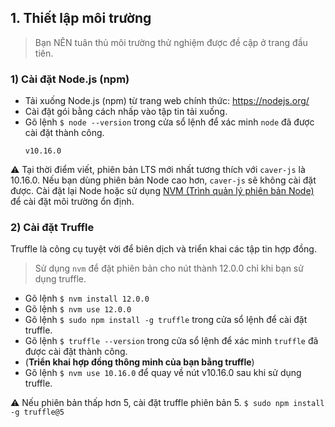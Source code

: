 ## 1. Thiết lập môi trường <a id="1-environment-setup"></a>

> Bạn NÊN tuân thủ môi trường thử nghiệm được đề cập ở trang đầu tiên.

### 1) Cài đặt Node.js (npm) <a id="1-install-node-js-npm"></a>

- Tải xuống Node.js (npm) từ trang web chính thức: https://nodejs.org/
- Cài đặt gói bằng cách nhấp vào tập tin tải xuống.
- Gõ lệnh `$ node --version` trong cửa sổ lệnh để xác minh `node` đã được cài đặt thành công.
    ```
    v10.16.0
    ```

&#9888; Tại thời điểm viết, phiên bản LTS mới nhất tương thích với `caver-js` là 10.16.0. Nếu bạn dùng phiên bản Node cao hơn, `caver-js` sẽ không cài đặt được. Cài đặt lại Node hoặc sử dụng [NVM (Trình quản lý phiên bản Node)](https://github.com/nvm-sh/nvm) để cài đặt môi trường ổn định.

### 2) Cài đặt Truffle <a id="2-install-truffle"></a>
Truffle là công cụ tuyệt vời để biên dịch và triển khai các tập tin hợp đồng.

> Sử dụng `nvm` để đặt phiên bản cho nút thành 12.0.0 chỉ khi bạn sử dụng truffle.

- Gõ lệnh `$ nvm install 12.0.0`
- Gõ lệnh `$ nvm use 12.0.0`
- Gõ lệnh `$ sudo npm install -g truffle` trong cửa sổ lệnh để cài đặt truffle.
- Gõ lệnh `$ truffle --version` trong cửa sổ lệnh để xác minh `truffle` đã được cài đặt thành công.
- (**Triển khai hợp đồng thông minh của bạn bằng truffle**)
- Gõ lệnh `$ nvm use 10.16.0` để quay về nút v10.16.0 sau khi sử dụng truffle.

&#9888; Nếu phiên bản thấp hơn 5, cài đặt truffle phiên bản 5. `$ sudo npm install -g truffle@5`
